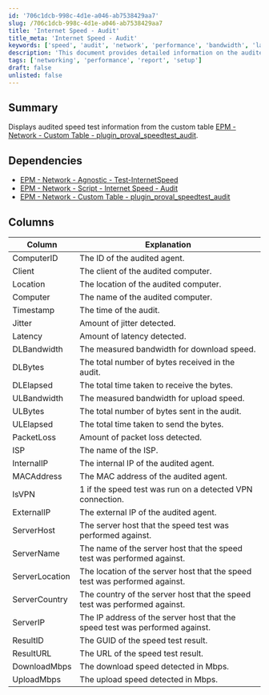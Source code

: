 ```yaml
---
id: '706c1dcb-998c-4d1e-a046-ab7538429aa7'
slug: /706c1dcb-998c-4d1e-a046-ab7538429aa7
title: 'Internet Speed - Audit'
title_meta: 'Internet Speed - Audit'
keywords: ['speed', 'audit', 'network', 'performance', 'bandwidth', 'latency', 'jitter', 'packet loss', 'ISP']
description: 'This document provides detailed information on the audited speed test results from the custom table EPM - Network - Custom Table - plugin_proval_speedtest_audit, including various metrics such as latency, jitter, download and upload speeds, and more.'
tags: ['networking', 'performance', 'report', 'setup']
draft: false
unlisted: false
---
```


## Summary

Displays audited speed test information from the custom table [EPM - Network - Custom Table - plugin_proval_speedtest_audit](/docs/38fbe617-1c50-443b-b69b-07eae7135652).

## Dependencies

- [EPM - Network - Agnostic - Test-InternetSpeed](/docs/12946fed-d74f-4977-b59d-85d5c639b56b)  
- [EPM - Network - Script - Internet Speed - Audit](/docs/54ed691f-e7be-4709-8967-72a4c9c782f6)  
- [EPM - Network - Custom Table - plugin_proval_speedtest_audit](/docs/38fbe617-1c50-443b-b69b-07eae7135652)  

## Columns

| Column           | Explanation                                                                                 |
|------------------|---------------------------------------------------------------------------------------------|
| ComputerID       | The ID of the audited agent.                                                                |
| Client           | The client of the audited computer.                                                         |
| Location         | The location of the audited computer.                                                      |
| Computer         | The name of the audited computer.                                                           |
| Timestamp        | The time of the audit.                                                                      |
| Jitter           | Amount of jitter detected.                                                                   |
| Latency          | Amount of latency detected.                                                                  |
| DLBandwidth      | The measured bandwidth for download speed.                                                  |
| DLBytes          | The total number of bytes received in the audit.                                            |
| DLElapsed        | The total time taken to receive the bytes.                                                 |
| ULBandwidth      | The measured bandwidth for upload speed.                                                    |
| ULBytes          | The total number of bytes sent in the audit.                                               |
| ULElapsed        | The total time taken to send the bytes.                                                    |
| PacketLoss       | Amount of packet loss detected.                                                             |
| ISP              | The name of the ISP.                                                                        |
| InternalIP       | The internal IP of the audited agent.                                                       |
| MACAddress       | The MAC address of the audited agent.                                                       |
| IsVPN            | 1 if the speed test was run on a detected VPN connection.                                   |
| ExternalIP       | The external IP of the audited agent.                                                      |
| ServerHost       | The server host that the speed test was performed against.                                  |
| ServerName       | The name of the server host that the speed test was performed against.                      |
| ServerLocation   | The location of the server host that the speed test was performed against.                  |
| ServerCountry    | The country of the server host that the speed test was performed against.                   |
| ServerIP         | The IP address of the server host that the speed test was performed against.                |
| ResultID         | The GUID of the speed test result.                                                          |
| ResultURL        | The URL of the speed test result.                                                           |
| DownloadMbps     | The download speed detected in Mbps.                                                        |
| UploadMbps       | The upload speed detected in Mbps.                                                          |



